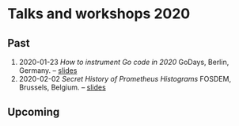 # Talks and workshops 2020

## Past

1. 2020-01-23 _How to instrument Go code in 2020_ GoDays, Berlin, Germany. – [slides](https://docs.google.com/presentation/d/1y4rt5jMHgsfITI3m8ZRzYgcwYVRbCNTwzFwUC_TFsg4/edit?usp=sharing)
1. 2020-02-02 _Secret History of Prometheus Histograms_ FOSDEM, Brussels, Belgium. – [slides](https://docs.google.com/presentation/d/1ldl26PCdhgeLRGu-c9g55Y5Rstu5xtpunIHnHbqqAmo/edit?usp=sharing)

## Upcoming


